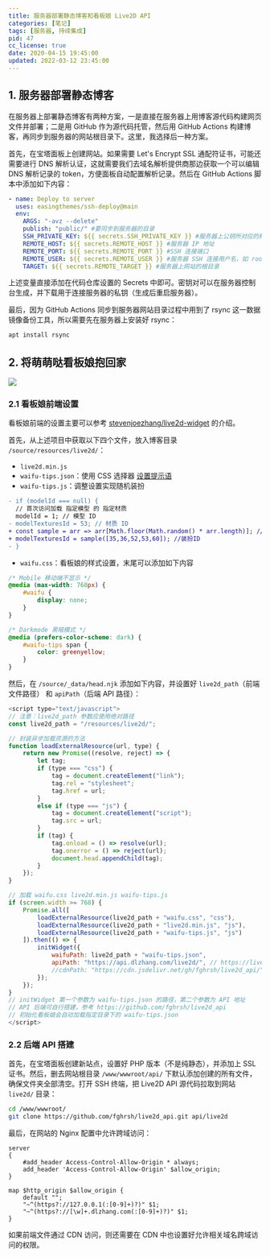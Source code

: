 ```yaml
---
title: 服务器部署静态博客和看板娘 Live2D API
categories: [笔记]
tags: [服务器, 持续集成]
pid: 47
cc_license: true
date: 2020-04-15 19:45:00
updated: 2022-03-12 23:45:00
---
```


## 1. 服务器部署静态博客

在服务器上部署静态博客有两种方案，一是直接在服务器上用博客源代码构建网页文件并部署；二是用 GitHub 作为源代码托管，然后用 GitHub Actions 构建博客，再同步到服务器的网站根目录下。这里，我选择后一种方案。
<!--more-->

首先，在宝塔面板上创建网站。如果需要 Let's Encrypt SSL 通配符证书，可能还需要进行 DNS 解析认证，这就需要我们去域名解析提供商那边获取一个可以编辑 DNS 解析记录的 token，方便面板自动配置解析记录。然后在 GitHub Actions 脚本中添加如下内容：

```yaml
- name: Deploy to server
  uses: easingthemes/ssh-deploy@main
  env:
    ARGS: "-avz --delete"
    publish: "public/" #要同步到服务器的目录
    SSH_PRIVATE_KEY: ${{ secrets.SSH_PRIVATE_KEY }} #服务器上公钥所对应的私钥
    REMOTE_HOST: ${{ secrets.REMOTE_HOST }} #服务器 IP 地址
    REMOTE_PORT: ${{ secrets.REMOTE_PORT }} #SSH 连接端口
    REMOTE_USER: ${{ secrets.REMOTE_USER }} #服务器 SSH 连接用户名，如 root
    TARGET: ${{ secrets.REMOTE_TARGET }} #服务器上网站的根目录
```

上述变量直接添加在代码仓库设置的 Secrets 中即可。密钥对可以在服务器控制台生成，并下载用于连接服务器的私钥（生成后重启服务器）。

最后，因为 GitHub Actions 同步到服务器网站目录过程中用到了 rsync 这一数据镜像备份工具，所以需要先在服务器上安装好 rsync：

```bash
apt install rsync
```

## 2. 将萌萌哒看板娘抱回家

![](https://cos.pinlyu.com/posts/2020/47-live2d.webp#650x)

### 2.1 看板娘前端设置

看板娘前端的设置主要可以参考 [stevenjoezhang/live2d-widget](https://github.com/stevenjoezhang/live2d-widget) 的介绍。

首先，从上述项目中获取以下四个文件，放入博客目录 `/source/resources/live2d/`：

- `live2d.min.js`
- `waifu-tips.json`：使用 CSS 选择器 [设置提示语](https://github.com/leirock/live2d-widget)
- `waifu-tips.js`：调整设置实现随机装扮

```diff
- if (modelId === null) {
  // 首次访问加载 指定模型 的 指定材质
  modelId = 1; // 模型 ID
- modelTexturesId = 53; // 材质 ID
+ const sample = arr => arr[Math.floor(Math.random() * arr.length)]; //随机装扮
+ modelTexturesId = sample([35,36,52,53,60]); //装扮ID
- }
```

- `waifu.css`：看板娘的样式设置，末尾可以添加如下内容

```css
/* Mobile 移动端不显示 */
@media (max-width: 768px) {
	#waifu {
		display: none;
	}
}

/* Darkmode 黑暗模式 */
@media (prefers-color-scheme: dark) {
	#waifu-tips span {
		color: greenyellow;
	}
}
```

然后，在 `/source/_data/head.njk` 添加如下内容，并设置好 `live2d_path`（前端文件路径） 和 `apiPath`（后端 API 路径）：

```javascript
<script type="text/javascript">
// 注意：live2d_path 参数应使用绝对路径
const live2d_path = "/resources/live2d/";

// 封装异步加载资源的方法
function loadExternalResource(url, type) {
	return new Promise((resolve, reject) => {
		let tag;
		if (type === "css") {
			tag = document.createElement("link");
			tag.rel = "stylesheet";
			tag.href = url;
		}
		else if (type === "js") {
			tag = document.createElement("script");
			tag.src = url;
		}
		if (tag) {
			tag.onload = () => resolve(url);
			tag.onerror = () => reject(url);
			document.head.appendChild(tag);
		}
	});
}

// 加载 waifu.css live2d.min.js waifu-tips.js
if (screen.width >= 768) {
	Promise.all([
		loadExternalResource(live2d_path + "waifu.css", "css"),
		loadExternalResource(live2d_path + "live2d.min.js", "js"),
		loadExternalResource(live2d_path + "waifu-tips.js", "js")
	]).then(() => {
		initWidget({
			waifuPath: live2d_path + "waifu-tips.json",
			apiPath: "https://api.dlzhang.com/live2d/", // https://live2d.fghrsh.net/api/
			//cdnPath: "https://cdn.jsdelivr.net/gh/fghrsh/live2d_api/"
		});
	});
}
// initWidget 第一个参数为 waifu-tips.json 的路径，第二个参数为 API 地址
// API 后端可自行搭建，参考 https://github.com/fghrsh/live2d_api
// 初始化看板娘会自动加载指定目录下的 waifu-tips.json
</script>
```

### 2.2 后端 API 搭建

首先，在宝塔面板创建新站点，设置好 PHP 版本（不是纯静态），并添加上 SSL 证书。然后，删去网站根目录 `/www/wwwroot/api/` 下默认添加创建的所有文件，确保文件夹全部清空。打开 SSH 终端，把 Live2D API 源代码拉取到网站 `live2d/` 目录：

```bash
cd /www/wwwroot/
git clone https://github.com/fghrsh/live2d_api.git api/live2d
```

最后，在网站的 Nginx 配置中允许跨域访问：

```nginx
server
{
    #add_header Access-Control-Allow-Origin * always;
    add_header 'Access-Control-Allow-Origin' $allow_origin;
}

map $http_origin $allow_origin {
    default "";
    "~^(https?://127.0.0.1(:[0-9]+)?)" $1; 
    "~^(https?://[\w]+.dlzhang.com(:[0-9]+)?)" $1;
}
```

如果前端文件通过 CDN 访问，则还需要在 CDN 中也设置好允许相关域名跨域访问的权限。